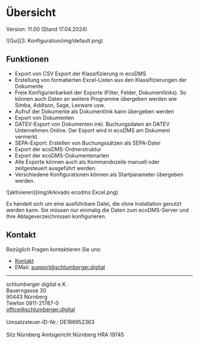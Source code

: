 #  Übersicht

Version: 11.00 (Stand 17.04.2024)

![Gui](3. Konfiguration/img/default.png)

## Funktionen

- Export von CSV Export der Klassifizierung in ecoDMS
- Erstellung von formatierten Excel-Listen aus den Klassifizierungen der Dokumente
- Freie Konfigurierbarkeit der Exporte (Filter, Felder, Dokumentlinks). So können auch Daten an weitere Programme übergeben werden wie Simba, Addison, Sage, Lexware usw.
- Aufruf der Dokumente als Dokumentlink kann übergeben werden
- Export von Dokumenten
- DATEV-Export von Dokumenten inkl. Buchungsdaten an DATEV Unternehmen Online. Der Export wird in ecoDMS am Dokument vermerkt.
- SEPA-Export: Erstellen von Buchungssätzen als SEPA-Datei
- Export der ecoDMS-Ordnerstruktur
- Export der ecoDMS-Dokumentenarten
- Alle Exporte können auch als Kommandozeile manuell oder zeitgesteuert ausgeführt werden.
- Verschiedene Konfigurationen können als Startparameter übergeben werden.


![aktivieren](img/Arkivado ecodms Excel.png)

Es handelt sich um eine ausführbare Datei, die ohne Installation genutzt werden kann. Sie müssen nur einmalig die Daten zum ecoDMS-Server und Ihre Ablageverzeichnissen konfigurieren.


## Kontakt

Bezüglich Fragen kontaktieren Sie uns:

- [Kontakt](https://www.schlumberger.digital/#Kontaktformular_Startseite)
- EMail: support@schlumberger.digital 


-----------------
schlumberger digital e.K. <br>
Bauerngasse 30 <br>
90443 Nürnberg <br>
Telefon 0911-21787-0 <br>
office@schlumberger.digital <br>
 <br>
Umsatzsteuer-ID-Nr.: DE186952363 <br>
 <br>
Sitz Nürnberg    Amtsgericht Nürnberg    HRA 19745
